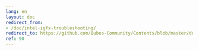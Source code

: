 ```yaml
---
lang: en
layout: doc
redirect_from:
- /doc/intel-igfx-troubleshooting/
redirect_to: https://github.com/Qubes-Community/Contents/blob/master/docs/troubleshooting/intel-igfx-troubleshooting.md
ref: 90
---
```

